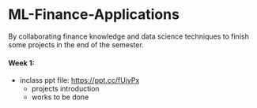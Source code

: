 # ML-Finance-Applications
  By collaborating finance knowledge and data science techniques to finish some projects in the end of the semester. 
#### Week 1: 
- inclass ppt file: https://ppt.cc/fUjvPx
  - projects introduction
  - works to be done

